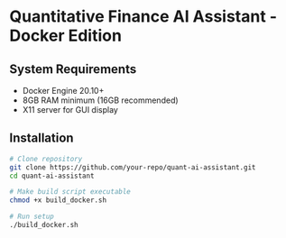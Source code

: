 # Quantitative Finance AI Assistant - Docker Edition

## System Requirements
- Docker Engine 20.10+
- 8GB RAM minimum (16GB recommended)
- X11 server for GUI display

## Installation
```bash
# Clone repository
git clone https://github.com/your-repo/quant-ai-assistant.git
cd quant-ai-assistant

# Make build script executable
chmod +x build_docker.sh

# Run setup
./build_docker.sh